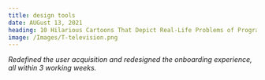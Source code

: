 ```yaml
---
title: design tools
date: AUGust 13, 2021
heading: 10 Hilarious Cartoons That Depict Real-Life Problems of Programmers
image: /Images/T-television.png
---
```


_Redefined the user acquisition and redesigned the onboarding experience, all within 3 working weeks._
